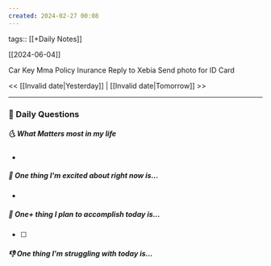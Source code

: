 ```yaml
---
created: 2024-02-27 00:08
---
```

tags:: [[+Daily Notes]]

[[2024-06-04]]

Car Key
Mma Policy Inurance
Reply to Xebia
Send photo for ID Card



<< [[Invalid date|Yesterday]] | [[Invalid date|Tomorrow]] >>

---
### 📅 Daily Questions
##### 🌜 What Matters most in my life
- 

##### 🙌 One thing I'm excited about right now is...
- 

##### 🚀 One+ thing I plan to accomplish today is...
- [ ] 

##### 👎 One thing I'm struggling with today is...
